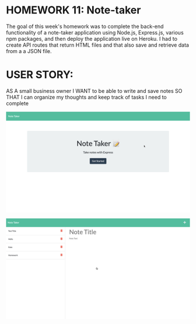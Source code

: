# HOMEWORK 11: Note-taker

The goal of this week's homework was to complete the back-end functionality of a note-taker application using Node.js, Express.js, various npm packages, and then deploy the application live on Heroku. I had to create API routes that return HTML files and that also save and retrieve data from a a JSON file. 

# USER STORY:

AS A small business owner
I WANT to be able to write and save notes
SO THAT I can organize my thoughts and keep track of tasks I need to complete

![](images/homepage.jpeg)

![](images/note.jpeg)




